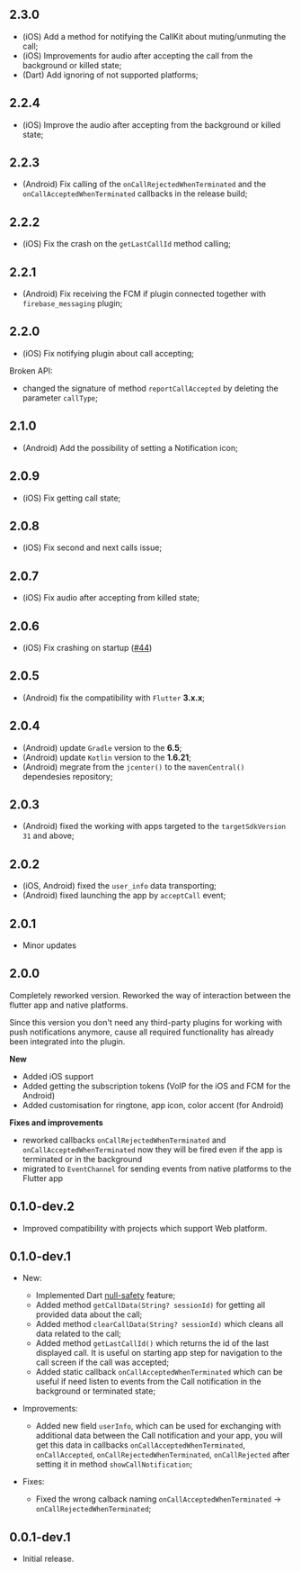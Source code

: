 ## 2.3.0
- (iOS) Add a method for notifying the CallKit about muting/unmuting the call;
- (iOS) Improvements for audio after accepting the call from the background or killed state;
- (Dart) Add ignoring of not supported platforms;

## 2.2.4
- (iOS) Improve the audio after accepting from the background or killed state;

## 2.2.3
- (Android) Fix calling of the `onCallRejectedWhenTerminated` and the `onCallAcceptedWhenTerminated` callbacks in the release build;

## 2.2.2
- (iOS) Fix the crash on the `getLastCallId` method calling;

## 2.2.1

- (Android) Fix receiving the FCM if plugin connected together with `firebase_messaging` plugin;

## 2.2.0

- (iOS) Fix notifying plugin about call accepting;

Broken API:
  - changed the signature of method `reportCallAccepted` by deleting the parameter `callType`;

## 2.1.0

- (Android) Add the possibility of setting a Notification icon;

## 2.0.9

- (iOS) Fix getting call state;

## 2.0.8

- (iOS) Fix second and next calls issue;

## 2.0.7

- (iOS) Fix audio after accepting from killed state;

## 2.0.6

- (iOS) Fix crashing on startup ([#44](https://github.com/ConnectyCube/connectycube-flutter-call-kit/issues/44))

## 2.0.5

- (Android) fix the compatibility with `Flutter` **3.x.x**;

## 2.0.4

- (Android) update `Gradle` version to the **6.5**;
- (Android) update `Kotlin` version to the **1.6.21**;
- (Android) megrate from the `jcenter()` to the `mavenCentral()` dependesies repository;

## 2.0.3

- (Android) fixed the working with apps targeted to the `targetSdkVersion 31` and above;

## 2.0.2

- (iOS, Android) fixed the `user_info` data transporting;
- (Android) fixed launching the app by `acceptCall` event;

## 2.0.1

* Minor updates

## 2.0.0
Completely reworked version. Reworked the way of interaction between the flutter app and native platforms.

Since this version you don't need any third-party plugins for working with push notifications anymore, cause all required functionality has already been integrated into the plugin.

**New**
- Added iOS support
- Added getting the subscription tokens (VoIP for the iOS and FCM for the Android)
- Added customisation for ringtone, app icon, color accent (for Android)

**Fixes and improvements**
- reworked callbacks `onCallRejectedWhenTerminated` and `onCallAcceptedWhenTerminated` now they will be fired even if the app is terminated or in the background
- migrated to `EventChannel` for sending events from native platforms to the Flutter app

## 0.1.0-dev.2

* Improved compatibility with projects which support Web platform.

## 0.1.0-dev.1

* New:
    - Implemented Dart [null-safety](https://dart.dev/null-safety) feature;
    - Added method `getCallData(String? sessionId)` for getting all provided data about the call;
    - Added method `clearCallData(String? sessionId)` which cleans all data related to the call;
    - Added method `getLastCallId()` which returns the id of the last displayed call. It is useful on starting app step for navigation to the call screen if the call was accepted;
    - Added static callback `onCallAcceptedWhenTerminated` which can be useful if need listen to events from the Call notification in the background or terminated state;

* Improvements:
    - Added new field `userInfo`, which can be used for exchanging with additional data between the Call notification and your app, you will get this data in callbacks `onCallAcceptedWhenTerminated`, `onCallAccepted`, `onCallRejectedWhenTerminated`, `onCallRejected` after setting it in method `showCallNotification`;

* Fixes:
    - Fixed the wrong calback naming `onCallAcceptedWhenTerminated` -> `onCallRejectedWhenTerminated`;

## 0.0.1-dev.1

* Initial release.
